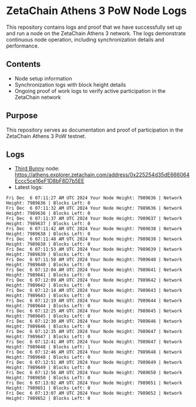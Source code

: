 # ZetaChain Athens 3 PoW Node Logs
This repository contains logs and proof that we have successfully set up and run a node on the ZetaChain Athens 3 network. The logs demonstrate continuous node operation, including synchronization details and performance.

## Contents
- Node setup information
- Synchronization logs with block height details
- Ongoing proof of work logs to verify active participation in the ZetaChain network

## Purpose
This repository serves as documentation and proof of participation in the ZetaChain Athens 3 PoW testnet.

## Logs

- [Third Bunny](https://thirdbunny.xyz/) node: https://athens.explorer.zetachain.com/address/0x225254d35dE666064Eccc5ce16eF1D8bF8D7b5EE
- Latest logs:
```
Fri Dec  6 07:11:27 AM UTC 2024 Your Node Height: 7989636 | Network Height: 7989636 | Blocks Left: 0
Fri Dec  6 07:11:32 AM UTC 2024 Your Node Height: 7989636 | Network Height: 7989636 | Blocks Left: 0
Fri Dec  6 07:11:37 AM UTC 2024 Your Node Height: 7989637 | Network Height: 7989637 | Blocks Left: 0
Fri Dec  6 07:11:42 AM UTC 2024 Your Node Height: 7989638 | Network Height: 7989638 | Blocks Left: 0
Fri Dec  6 07:11:48 AM UTC 2024 Your Node Height: 7989638 | Network Height: 7989638 | Blocks Left: 0
Fri Dec  6 07:11:53 AM UTC 2024 Your Node Height: 7989639 | Network Height: 7989639 | Blocks Left: 0
Fri Dec  6 07:11:58 AM UTC 2024 Your Node Height: 7989640 | Network Height: 7989640 | Blocks Left: 0
Fri Dec  6 07:12:04 AM UTC 2024 Your Node Height: 7989641 | Network Height: 7989641 | Blocks Left: 0
Fri Dec  6 07:12:09 AM UTC 2024 Your Node Height: 7989642 | Network Height: 7989642 | Blocks Left: 0
Fri Dec  6 07:12:14 AM UTC 2024 Your Node Height: 7989643 | Network Height: 7989643 | Blocks Left: 0
Fri Dec  6 07:12:19 AM UTC 2024 Your Node Height: 7989644 | Network Height: 7989644 | Blocks Left: 0
Fri Dec  6 07:12:25 AM UTC 2024 Your Node Height: 7989645 | Network Height: 7989645 | Blocks Left: 0
Fri Dec  6 07:12:30 AM UTC 2024 Your Node Height: 7989646 | Network Height: 7989646 | Blocks Left: 0
Fri Dec  6 07:12:35 AM UTC 2024 Your Node Height: 7989647 | Network Height: 7989647 | Blocks Left: 0
Fri Dec  6 07:12:41 AM UTC 2024 Your Node Height: 7989647 | Network Height: 7989648 | Blocks Left: 1
Fri Dec  6 07:12:46 AM UTC 2024 Your Node Height: 7989648 | Network Height: 7989648 | Blocks Left: 0
Fri Dec  6 07:12:51 AM UTC 2024 Your Node Height: 7989649 | Network Height: 7989649 | Blocks Left: 0
Fri Dec  6 07:12:56 AM UTC 2024 Your Node Height: 7989650 | Network Height: 7989650 | Blocks Left: 0
Fri Dec  6 07:13:02 AM UTC 2024 Your Node Height: 7989651 | Network Height: 7989651 | Blocks Left: 0
Fri Dec  6 07:13:07 AM UTC 2024 Your Node Height: 7989652 | Network Height: 7989652 | Blocks Left: 0
```

